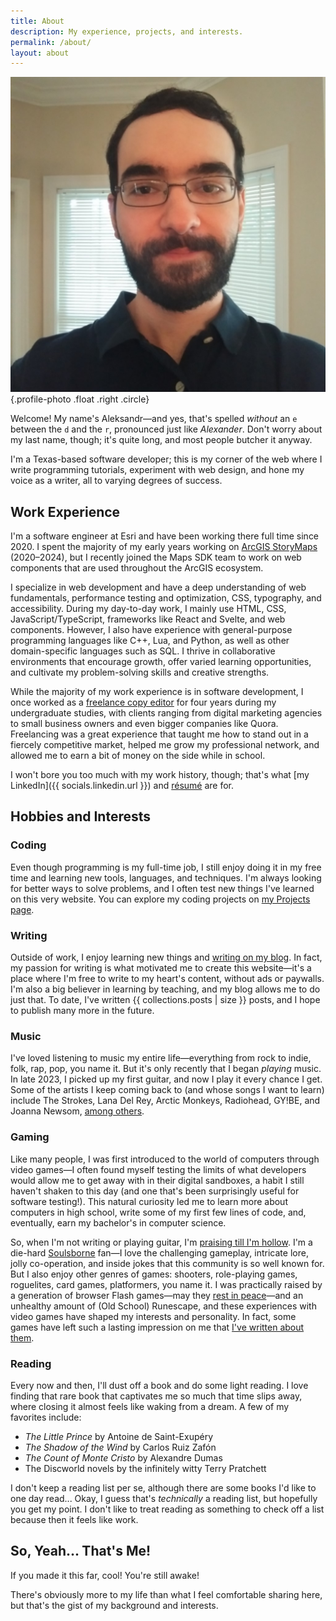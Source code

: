```yaml
---
title: About
description: My experience, projects, and interests.
permalink: /about/
layout: about
---
```


![](./images/photo.jpg){.profile-photo .float .right .circle}

Welcome! My name's Aleksandr—and yes, that's spelled _without_ an `e` between the `d` and the `r`, pronounced just like _Alexander_. Don't worry about my last name, though; it's quite long, and most people butcher it anyway.

I'm a Texas-based software developer; this is my corner of the web where I write programming tutorials, experiment with web design, and hone my voice as a writer, all to varying degrees of success.

## Work Experience

I'm a software engineer at Esri and have been working there full time since 2020. I spent the majority of my early years working on [ArcGIS StoryMaps](https://storymaps.arcgis.com/) (2020–2024), but I recently joined the Maps SDK team to work on web components that are used throughout the ArcGIS ecosystem.

I specialize in web development and have a deep understanding of web fundamentals, performance testing and optimization, CSS, typography, and accessibility. During my day-to-day work, I mainly use HTML, CSS, JavaScript/TypeScript, frameworks like React and Svelte, and web components. However, I also have experience with general-purpose programming languages like C++, Lua, and Python, as well as other domain-specific languages such as SQL. I thrive in collaborative environments that encourage growth, offer varied learning opportunities, and cultivate my problem-solving skills and creative strengths.

While the majority of my work experience is in software development, I once worked as a [freelance copy editor](https://www.upwork.com/freelancers/~014eb3a95d4d1fd855?s=1110580753635725312) for four years during my undergraduate studies, with clients ranging from digital marketing agencies to small business owners and even bigger companies like Quora. Freelancing was a great experience that taught me how to stand out in a fiercely competitive market, helped me grow my professional network, and allowed me to earn a bit of money on the side while in school.

I won't bore you too much with my work history, though; that's what [my LinkedIn]({{ socials.linkedin.url }}) and [résumé](/resume.pdf) are for.

## Hobbies and Interests

### Coding

Even though programming is my full-time job, I still enjoy doing it in my free time and learning new tools, languages, and techniques. I'm always looking for better ways to solve problems, and I often test new things I've learned on this very website. You can explore my coding projects on [my Projects page](/projects/).

### Writing

Outside of work, I enjoy learning new things and [writing on my blog](/blog/). In fact, my passion for writing is what motivated me to create this website—it's a place where I'm free to write to my heart's content, without ads or paywalls. I'm also a big believer in learning by teaching, and my blog allows me to do just that. To date, I've written {{ collections.posts | size }} posts, and I hope to publish many more in the future.

### Music

I've loved listening to music my entire life—everything from rock to indie, folk, rap, pop, you name it. But it's only recently that I began *playing* music. In late 2023, I picked up my first guitar, and now I play it every chance I get. Some of the artists I keep coming back to (and whose songs I want to learn) include The Strokes, Lana Del Rey, Arctic Monkeys, Radiohead, GY!BE, and Joanna Newsom, [among others](https://open.spotify.com/playlist/4Xmn0rj4Qsbd431tPZOsMV?si=uR3_Vx-mR--g6rKWIRKtTA).

### Gaming

Like many people, I was first introduced to the world of computers through video games—I often found myself testing the limits of what developers would allow me to get away with in their digital sandboxes, a habit I still haven't shaken to this day (and one that's been surprisingly useful for software testing!). This natural curiosity led me to learn more about computers in high school, write some of my first few lines of code, and, eventually, earn my bachelor's in computer science.

So, when I'm not writing or playing guitar, I'm [praising till I'm hollow](https://www.youtube.com/watch?v=mp28JPs25ek). I'm a die-hard [Soulsborne](https://en.wikipedia.org/wiki/Souls_(series)) fan—I love the challenging gameplay, intricate lore, jolly co-operation, and inside jokes that this community is so well known for. But I also enjoy other genres of games: shooters, role-playing games, roguelites, card games, platformers, you name it. I was practically raised by a generation of browser Flash games—may they [rest in peace](/blog/rest-in-peace-flash/)—and an unhealthy amount of (Old School) Runescape, and these experiences with video games have shaped my interests and personality. In fact, some games have left such a lasting impression on me that [I've written about them](/tags/gaming/).

### Reading

Every now and then, I'll dust off a book and do some light reading. I love finding that rare book that captivates me so much that time slips away, where closing it almost feels like waking from a dream. A few of my favorites include:

- *The Little Prince* by Antoine de Saint-Exupéry
- *The Shadow of the Wind* by Carlos Ruiz Zafón
- *The Count of Monte Cristo* by Alexandre Dumas
- The Discworld novels by the infinitely witty Terry Pratchett

I don't keep a reading list per se, although there are some books I'd like to one day read... Okay, I guess that's *technically* a reading list, but hopefully you get my point. I don't like to treat reading as something to check off a list because then it feels like work.

## So, Yeah... That's Me!

If you made it this far, cool! You're still awake!

There's obviously more to my life than what I feel comfortable sharing here, but that's the gist of my background and interests.

